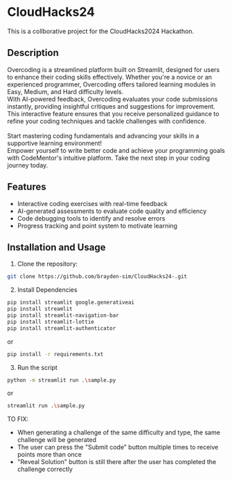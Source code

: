 # CloudHacks24
<p>This is a collborative project for the CloudHacks2024 Hackathon.</p>

## Description
Overcoding is a streamlined platform built on Streamlit, designed for users to enhance their coding skills effectively. Whether you're a novice or an experienced programmer, Overcoding offers tailored learning modules in Easy, Medium, and Hard difficulty levels.</br>
With AI-powered feedback, Overcoding evaluates your code submissions instantly, providing insightful critiques and suggestions for improvement. This interactive feature ensures that you receive personalized guidance to refine your coding techniques and tackle challenges with confidence.</br></br>
Start mastering coding fundamentals and advancing your skills in a supportive learning environment!</br>
Empower yourself to write better code and achieve your programming goals with CodeMentor's intuitive platform. Take the next step in your coding journey today.

## Features
<ul>
  <li>Interactive coding exercises with real-time feedback</li>
  <li>AI-generated assessments to evaluate code quality and efficiency</li>
  <li>Code debugging tools to identify and resolve errors</li>
  <li>Progress tracking and point system to motivate learning</li>
</ul>

## Installation and Usage

1. Clone the repository:

```bash
git clone https://github.com/brayden-sim/CloudHacks24-.git
```

2. Install Dependencies
```bash
pip install streamlit google.generativeai
pip install streamlit
pip install streamlit-navigation-bar
pip install streamlit-lottie
pip install streamlit-authenticator
```
or
```bash
pip install -r requirements.txt
```
3. Run the script
   
```bash
python -m streamlit run .\sample.py
```
or
```bash
streamlit run .\sample.py
```
TO FIX:
- When generating a challenge of the same difficulty and type, the same challenge will be generated
- The user can press the "Submit code" button multiple times to receive points more than once
- "Reveal Solution" button is still there after the user has completed the challenge correctly
